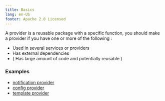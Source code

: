```yaml
---
title: Basics
lang: en-US
footer: Apache 2.0 Licensed
---
```


A provider is a reusable package with a specific function, you should make a provider if you have one or more of the following : 

* Used in several services or providers
* Has external dependencies
* ( Has large amount of code and potentially reusable )

### Examples

* [notification provider](/documentation/providers/notification) 
* [config provider](/documentation/providers/config) 
* [template provider](/documentation/providers/template) 

